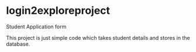 # login2exploreproject
Student Application form

This project is just simple code which takes student details and stores in the database.
